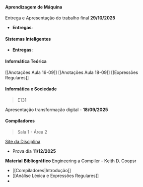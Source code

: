 
#### Aprendizagem de Máquina 

Entrega e Apresentação do trabalho final **29/10/2025**

- **Entregas**:
#### Sistemas Inteligentes

- **Entregas**:


#### Informática Teórica

[[Anotações Aula 16-09]] 
[[Anotações Aula 18-09]] 
[[Expressões Regulares]] 

#### Informática e Sociedade

> E131

Apresentação transformação digital - **18/09/2025** 

#### Compiladores

> Sala 1 - Área 2

[Site da Disciplina](https://if688.github.io/)

- Prova dia **11/12/2025**

**Material** **Bibliográfico** 
Engineering a Compiler - Keith D. Coopsr

- [[Compiladores|Introdução]]
- [[Análise Léxica e Expressões Regulares]]
- 
